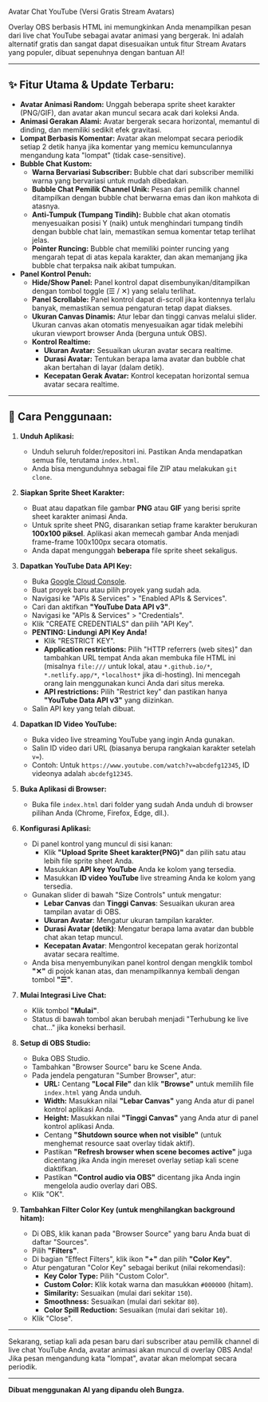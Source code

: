 Avatar Chat YouTube (Versi Gratis Stream Avatars)

Overlay OBS berbasis HTML ini memungkinkan Anda menampilkan pesan dari live chat YouTube sebagai avatar animasi yang bergerak. Ini adalah alternatif gratis dan sangat dapat disesuaikan untuk fitur Stream Avatars yang populer, dibuat sepenuhnya dengan bantuan AI!

---

## ✨ Fitur Utama & Update Terbaru:

* **Avatar Animasi Random:** Unggah beberapa sprite sheet karakter (PNG/GIF), dan avatar akan muncul secara acak dari koleksi Anda.
* **Animasi Gerakan Alami:** Avatar bergerak secara horizontal, memantul di dinding, dan memiliki sedikit efek gravitasi.
* **Lompat Berbasis Komentar:** Avatar akan melompat secara periodik setiap 2 detik hanya jika komentar yang memicu kemunculannya mengandung kata "lompat" (tidak case-sensitive).
* **Bubble Chat Kustom:**
    * **Warna Bervariasi Subscriber:** Bubble chat dari subscriber memiliki warna yang bervariasi untuk mudah dibedakan.
    * **Bubble Chat Pemilik Channel Unik:** Pesan dari pemilik channel ditampilkan dengan bubble chat berwarna emas dan ikon mahkota di atasnya.
    * **Anti-Tumpuk (Tumpang Tindih):** Bubble chat akan otomatis menyesuaikan posisi Y (naik) untuk menghindari tumpang tindih dengan bubble chat lain, memastikan semua komentar tetap terlihat jelas.
    * **Pointer Runcing:** Bubble chat memiliki pointer runcing yang mengarah tepat di atas kepala karakter, dan akan memanjang jika bubble chat terpaksa naik akibat tumpukan.
* **Panel Kontrol Penuh:**
    * **Hide/Show Panel:** Panel kontrol dapat disembunyikan/ditampilkan dengan tombol toggle (☰ / ✕) yang selalu terlihat.
    * **Panel Scrollable:** Panel kontrol dapat di-scroll jika kontennya terlalu banyak, memastikan semua pengaturan tetap dapat diakses.
    * **Ukuran Canvas Dinamis:** Atur lebar dan tinggi canvas melalui slider. Ukuran canvas akan otomatis menyesuaikan agar tidak melebihi ukuran viewport browser Anda (berguna untuk OBS).
    * **Kontrol Realtime:**
        * **Ukuran Avatar:** Sesuaikan ukuran avatar secara realtime.
        * **Durasi Avatar:** Tentukan berapa lama avatar dan bubble chat akan bertahan di layar (dalam detik).
        * **Kecepatan Gerak Avatar:** Kontrol kecepatan horizontal semua avatar secara realtime.

---

## 🚀 Cara Penggunaan:

1.  **Unduh Aplikasi:**
    * Unduh seluruh folder/repositori ini. Pastikan Anda mendapatkan semua file, terutama `index.html`.
    * Anda bisa mengunduhnya sebagai file ZIP atau melakukan `git clone`.

2.  **Siapkan Sprite Sheet Karakter:**
    * Buat atau dapatkan file gambar **PNG** atau **GIF** yang berisi sprite sheet karakter animasi Anda.
    * Untuk sprite sheet PNG, disarankan setiap frame karakter berukuran **100x100 piksel**. Aplikasi akan memecah gambar Anda menjadi frame-frame 100x100px secara otomatis.
    * Anda dapat mengunggah **beberapa** file sprite sheet sekaligus.

3.  **Dapatkan YouTube Data API Key:**
    * Buka [Google Cloud Console](https://console.cloud.google.com/).
    * Buat proyek baru atau pilih proyek yang sudah ada.
    * Navigasi ke "APIs & Services" > "Enabled APIs & Services".
    * Cari dan aktifkan **"YouTube Data API v3"**.
    * Navigasi ke "APIs & Services" > "Credentials".
    * Klik "CREATE CREDENTIALS" dan pilih "API Key".
    * **PENTING: Lindungi API Key Anda!**
        * Klik "RESTRICT KEY".
        * **Application restrictions:** Pilih "HTTP referrers (web sites)" dan tambahkan URL tempat Anda akan membuka file HTML ini (misalnya `file:///` untuk lokal, atau `*.github.io/*`, `*.netlify.app/*`, `*localhost*` jika di-hosting). Ini mencegah orang lain menggunakan kunci Anda dari situs mereka.
        * **API restrictions:** Pilih "Restrict key" dan pastikan hanya **"YouTube Data API v3"** yang diizinkan.
    * Salin API key yang telah dibuat.

4.  **Dapatkan ID Video YouTube:**
    * Buka video live streaming YouTube yang ingin Anda gunakan.
    * Salin ID video dari URL (biasanya berupa rangkaian karakter setelah `v=`).
    * Contoh: Untuk `https://www.youtube.com/watch?v=abcdefg12345`, ID videonya adalah `abcdefg12345`.

5.  **Buka Aplikasi di Browser:**
    * Buka file `index.html` dari folder yang sudah Anda unduh di browser pilihan Anda (Chrome, Firefox, Edge, dll.).

6.  **Konfigurasi Aplikasi:**
    * Di panel kontrol yang muncul di sisi kanan:
        * Klik **"Upload Sprite Sheet karakter(PNG)"** dan pilih satu atau lebih file sprite sheet Anda.
        * Masukkan **API key YouTube** Anda ke kolom yang tersedia.
        * Masukkan **ID video YouTube** live streaming Anda ke kolom yang tersedia.
    * Gunakan slider di bawah "Size Controls" untuk mengatur:
        * **Lebar Canvas** dan **Tinggi Canvas**: Sesuaikan ukuran area tampilan avatar di OBS.
        * **Ukuran Avatar**: Mengatur ukuran tampilan karakter.
        * **Durasi Avatar (detik)**: Mengatur berapa lama avatar dan bubble chat akan tetap muncul.
        * **Kecepatan Avatar**: Mengontrol kecepatan gerak horizontal avatar secara realtime.
    * Anda bisa menyembunyikan panel kontrol dengan mengklik tombol **"✕"** di pojok kanan atas, dan menampilkannya kembali dengan tombol **"☰"**.

7.  **Mulai Integrasi Live Chat:**
    * Klik tombol **"Mulai"**.
    * Status di bawah tombol akan berubah menjadi "Terhubung ke live chat..." jika koneksi berhasil.

8.  **Setup di OBS Studio:**
    * Buka OBS Studio.
    * Tambahkan "Browser Source" baru ke Scene Anda.
    * Pada jendela pengaturan "Sumber Browser", atur:
        * **URL:** Centang **"Local File"** dan klik **"Browse"** untuk memilih file `index.html` yang Anda unduh.
        * **Width:** Masukkan nilai **"Lebar Canvas"** yang Anda atur di panel kontrol aplikasi Anda.
        * **Height:** Masukkan nilai **"Tinggi Canvas"** yang Anda atur di panel kontrol aplikasi Anda.
        * Centang **"Shutdown source when not visible"** (untuk menghemat resource saat overlay tidak aktif).
        * Pastikan **"Refresh browser when scene becomes active"** juga dicentang jika Anda ingin mereset overlay setiap kali scene diaktifkan.
        * Pastikan **"Control audio via OBS"** dicentang jika Anda ingin mengelola audio overlay dari OBS.
    * Klik "OK".

9.  **Tambahkan Filter Color Key (untuk menghilangkan background hitam):**
    * Di OBS, klik kanan pada "Browser Source" yang baru Anda buat di daftar "Sources".
    * Pilih **"Filters"**.
    * Di bagian "Effect Filters", klik ikon **"+"** dan pilih **"Color Key"**.
    * Atur pengaturan "Color Key" sebagai berikut (nilai rekomendasi):
        * **Key Color Type:** Pilih "Custom Color".
        * **Custom Color:** Klik kotak warna dan masukkan `#000000` (hitam).
        * **Similarity:** Sesuaikan (mulai dari sekitar `150`).
        * **Smoothness:** Sesuaikan (mulai dari sekitar `80`).
        * **Color Spill Reduction:** Sesuaikan (mulai dari sekitar `10`).
    * Klik "Close".

---

Sekarang, setiap kali ada pesan baru dari subscriber atau pemilik channel di live chat YouTube Anda, avatar animasi akan muncul di overlay OBS Anda! Jika pesan mengandung kata "lompat", avatar akan melompat secara periodik.

---

**Dibuat menggunakan AI yang dipandu oleh Bungza.**
